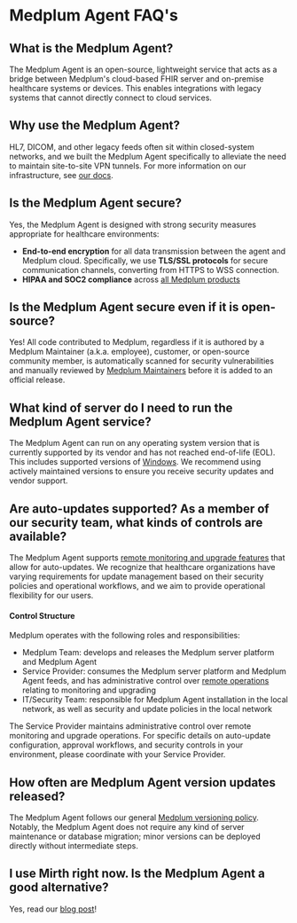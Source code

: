 # Medplum Agent FAQ's 

## What is the Medplum Agent? 

The Medplum Agent is an open-source, lightweight service that acts as a bridge between Medplum's cloud-based FHIR server and on-premise healthcare systems or devices. This enables integrations with legacy systems that cannot directly connect to cloud services. 

## Why use the Medplum Agent? 

HL7, DICOM, and other legacy feeds often sit within closed-system networks, and we built the Medplum Agent specifically to alleviate the need to maintain site-to-site VPN tunnels. For more information on our infrastructure, see [our docs](/docs/agent). 

## Is the Medplum Agent secure? 

Yes, the Medplum Agent is designed with strong security measures appropriate for healthcare environments:

- **End-to-end encryption** for all data transmission between the agent and Medplum cloud. Specifically, we use **TLS/SSL protocols** for secure communication channels, converting from HTTPS to WSS connection. 
- **HIPAA and SOC2 compliance** across [all Medplum products](/docs/compliance) 

## Is the Medplum Agent secure even if it is open-source? 

Yes! All code contributed to Medplum, regardless if it is authored by a Medplum Maintainer (a.k.a. employee), customer, or open-source community member, is automatically scanned for security vulnerabilities and manually reviewed by [Medplum Maintainers](https://www.medplum.com/about) before it is added to an official release. 

## What kind of server do I need to run the Medplum Agent service? 

The Medplum Agent can run on any operating system version that is currently supported by its vendor and has not reached end-of-life (EOL). This includes supported versions of [Windows](https://learn.microsoft.com/en-us/lifecycle/). We recommend using actively maintained versions to ensure you receive security updates and vendor support.

## Are auto-updates supported? As a member of our security team, what kinds of controls are available? 

The Medplum Agent supports [remote monitoring and upgrade features](/docs/agent/features) that allow for auto-updates. We recognize that healthcare organizations have varying requirements for update management based on their security policies and operational workflows, and we aim to provide operational flexibility for our users. 

#### Control Structure  

Medplum operates with the following roles and responsibilities: 

- Medplum Team: develops and releases the Medplum server platform and Medplum Agent
- Service Provider: consumes the Medplum server platform and Medplum Agent feeds, and has administrative control over [remote operations](/docs/agent/features) relating to monitoring and upgrading 
- IT/Security Team: responsible for Medplum Agent installation in the local network, as well as security and update policies in the local network 

The Service Provider maintains administrative control over remote monitoring and upgrade operations. For specific details on auto-update configuration, approval workflows, and security controls in your environment, please coordinate with your Service Provider. 

## How often are Medplum Agent version updates released? 

The Medplum Agent follows our general [Medplum versioning policy](/docs/compliance/versions). Notably, the Medplum Agent does not require any kind of server maintenance or database migration; minor versions can be deployed directly without intermediate steps. 

## I use Mirth right now. Is the Medplum Agent a good alternative? 

Yes, read our [blog post](/blog/medplum-for-mirth-users)! 

